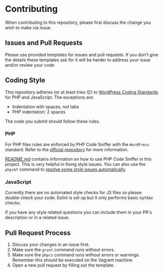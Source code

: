# Contributing

When contributing to this repository, please first discuss the change you wish to make via issue.

## Issues and Pull Requests

Please use provided templates for issues and pull requests. If you don't give the details these templates ask for
it will be harder to address your issue and/or review your code.

## Coding Style

This repository adheres (or at least tries :wink:) to [WordPress Coding Standards](https://codex.wordpress.org/WordPress_Coding_Standards)
for PHP and JavaScript. The exceptions are:

* Indentation with spaces, not tabs
* PHP indentation: 2 spaces

The code you submit should follow these rules.

### PHP

For PHP files rules are enforced by PHP Code Sniffer with the `WordPress` standard.
Refer to the [official repository](https://github.com/WordPress-Coding-Standards/WordPress-Coding-Standards) for more information.

[README.md](https://github.com/zymeth25/gui-for-lcp) contains information on how to use PHP Code Sniffer in this project.
This is very helpful in fixing style issues. You can also use the `phpcbf` command to
[resolve some style issues automatically](https://github.com/squizlabs/PHP_CodeSniffer/wiki/Fixing-Errors-Automatically).

### JavaScript

Currently there are no automated style checks for JS files so please double-check your code. Eslint is set up but it only
performs basic syntax checks.

If you have any style related questions you can include them in your PR's description or in a related issue.

## Pull Request Process

1. Discuss your changes in an issue first.
2. Make sure the `grunt` command runs without errors.
3. Make sure the `phpcs` command runs without errors or warnings. Remember this should be executed on the Vagrant machine.
4. Open a new pull request by filling out the template.
